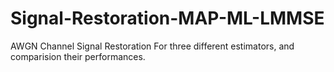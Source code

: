 # Signal-Restoration-MAP-ML-LMMSE
AWGN Channel Signal Restoration For three different estimators, and comparision their performances.
